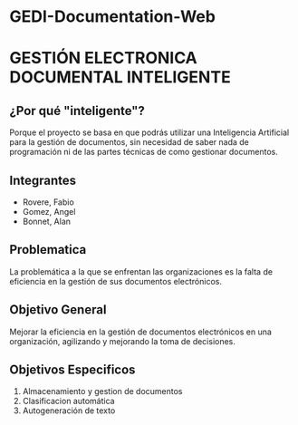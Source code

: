 # GEDI-Documentation-Web
# GESTIÓN ELECTRONICA DOCUMENTAL INTELIGENTE

## ¿Por qué "inteligente"?
Porque el proyecto se basa en que podrás utilizar una Inteligencia Artificial para la gestión de documentos, sin necesidad de saber nada de programación ni de las partes técnicas de como gestionar documentos.

## Integrantes
* Rovere, Fabio
* Gomez, Angel
* Bonnet, Alan
## Problematica 
La problemática a la que se enfrentan las organizaciones es la falta de eficiencia en la gestión de sus documentos electrónicos.

## Objetivo General
Mejorar la eficiencia en la gestión de documentos electrónicos en una organización, agilizando y mejorando la toma de decisiones.

## Objetivos Especificos
1. Almacenamiento y gestion de documentos
2. Clasificacion automática
3. Autogeneración de texto
